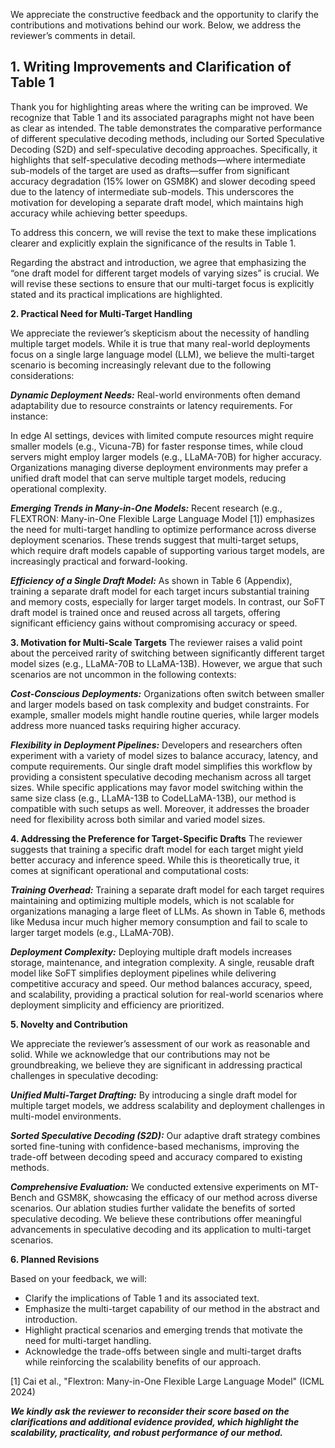 We appreciate the constructive feedback and the opportunity to clarify the contributions and motivations behind our work. Below, we address the reviewer’s comments in detail.

## **1. Writing Improvements and Clarification of Table 1**

Thank you for highlighting areas where the writing can be improved. We recognize that Table 1 and its associated paragraphs might not have been as clear as intended. The table demonstrates the comparative performance of different speculative decoding methods, including our Sorted Speculative Decoding (S2D) and self-speculative decoding approaches. Specifically, it highlights that self-speculative decoding methods—where intermediate sub-models of the target are used as drafts—suffer from significant accuracy degradation (15% lower on GSM8K) and slower decoding speed due to the latency of intermediate sub-models. This underscores the motivation for developing a separate draft model, which maintains high accuracy while achieving better speedups.

To address this concern, we will revise the text to make these implications clearer and explicitly explain the significance of the results in Table 1.

Regarding the abstract and introduction, we agree that emphasizing the “one draft model for different target models of varying sizes” is crucial. We will revise these sections to ensure that our multi-target focus is explicitly stated and its practical implications are highlighted.

**2. Practical Need for Multi-Target Handling**

We appreciate the reviewer’s skepticism about the necessity of handling multiple target models. While it is true that many real-world deployments focus on a single large language model (LLM), we believe the multi-target scenario is becoming increasingly relevant due to the following considerations:

***Dynamic Deployment Needs:***
Real-world environments often demand adaptability due to resource constraints or latency requirements. For instance:

In edge AI settings, devices with limited compute resources might require smaller models (e.g., Vicuna-7B) for faster response times, while cloud servers might employ larger models (e.g., LLaMA-70B) for higher accuracy.
Organizations managing diverse deployment environments may prefer a unified draft model that can serve multiple target models, reducing operational complexity.

***Emerging Trends in Many-in-One Models:***
Recent research (e.g., FLEXTRON: Many-in-One Flexible Large Language Model [1]) emphasizes the need for multi-target handling to optimize performance across diverse deployment scenarios. These trends suggest that multi-target setups, which require draft models capable of supporting various target models, are increasingly practical and forward-looking.

***Efficiency of a Single Draft Model:***
As shown in Table 6 (Appendix), training a separate draft model for each target incurs substantial training and memory costs, especially for larger target models. In contrast, our SoFT draft model is trained once and reused across all targets, offering significant efficiency gains without compromising accuracy or speed.

**3. Motivation for Multi-Scale Targets**
The reviewer raises a valid point about the perceived rarity of switching between significantly different target model sizes (e.g., LLaMA-70B to LLaMA-13B). However, we argue that such scenarios are not uncommon in the following contexts:

***Cost-Conscious Deployments:***
Organizations often switch between smaller and larger models based on task complexity and budget constraints. For example, smaller models might handle routine queries, while larger models address more nuanced tasks requiring higher accuracy.

***Flexibility in Deployment Pipelines:***
Developers and researchers often experiment with a variety of model sizes to balance accuracy, latency, and compute requirements. Our single draft model simplifies this workflow by providing a consistent speculative decoding mechanism across all target sizes.
While specific applications may favor model switching within the same size class (e.g., LLaMA-13B to CodeLLaMA-13B), our method is compatible with such setups as well. Moreover, it addresses the broader need for flexibility across both similar and varied model sizes.

**4. Addressing the Preference for Target-Specific Drafts**
The reviewer suggests that training a specific draft model for each target might yield better accuracy and inference speed. While this is theoretically true, it comes at significant operational and computational costs:

***Training Overhead:***
Training a separate draft model for each target requires maintaining and optimizing multiple models, which is not scalable for organizations managing a large fleet of LLMs. As shown in Table 6, methods like Medusa incur much higher memory consumption and fail to scale to larger target models (e.g., LLaMA-70B).

***Deployment Complexity:***
Deploying multiple draft models increases storage, maintenance, and integration complexity. A single, reusable draft model like SoFT simplifies deployment pipelines while delivering competitive accuracy and speed.
Our method balances accuracy, speed, and scalability, providing a practical solution for real-world scenarios where deployment simplicity and efficiency are prioritized.

**5. Novelty and Contribution**

We appreciate the reviewer’s assessment of our work as reasonable and solid. While we acknowledge that our contributions may not be groundbreaking, we believe they are significant in addressing practical challenges in speculative decoding:

***Unified Multi-Target Drafting:***
By introducing a single draft model for multiple target models, we address scalability and deployment challenges in multi-model environments.

***Sorted Speculative Decoding (S2D):***
Our adaptive draft strategy combines sorted fine-tuning with confidence-based mechanisms, improving the trade-off between decoding speed and accuracy compared to existing methods.

***Comprehensive Evaluation:***
We conducted extensive experiments on MT-Bench and GSM8K, showcasing the efficacy of our method across diverse scenarios. Our ablation studies further validate the benefits of sorted speculative decoding.
We believe these contributions offer meaningful advancements in speculative decoding and its application to multi-target scenarios.

**6. Planned Revisions**

Based on your feedback, we will:

- Clarify the implications of Table 1 and its associated text.
- Emphasize the multi-target capability of our method in the abstract and introduction.
- Highlight practical scenarios and emerging trends that motivate the need for multi-target handling.
- Acknowledge the trade-offs between single and multi-target drafts while reinforcing the scalability benefits of our approach.

[1] Cai et al., "Flextron: Many-in-One Flexible Large Language Model" (ICML 2024)

***We kindly ask the reviewer to reconsider their score based on the clarifications and additional evidence provided, which highlight the scalability, practicality, and robust performance of our method.***
